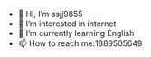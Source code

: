 - 👋 Hi, I’m ssjj9855
- 👀 I’m interested in internet
- 🌱 I’m currently learning English
- 📫 How to reach me:1889505649
<!---
ssjj9855/ssjj9855 is a ✨ special ✨ repository because its `README.md` (this file) appears on your GitHub profile.
You can click the Preview link to take a look at your changes.
--->
